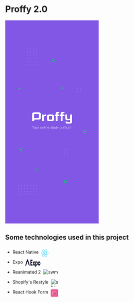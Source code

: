 # Proffy 2.0

<div style=" justify-content: center">
    <img src="assets/splash.png" width="300" alt="Proffy Splash">
</div>

## Some technologies used in this project
<ul>
    <li>
        <div style="display: flex; padding-top: 8px"; padding-bottom: 8px"; >
            React Native
            <img src="assets/readme/react-native-logo.svg" alt="react native" width="24" height="24" style="margin-left: 8px;">
        </div>
    </li>
    <li>
        <div style="display: flex; padding-top: 8px"; padding-bottom: 8px"; >
            Expo 
            <img src="assets/readme/expo-logo.svg" alt="expo" width="48" height="24" style="margin-left: 8px;">
        </div>
    </li> 
    <li>
        <div style="display: flex; padding-top: 8px"; padding-bottom: 8px"; >
        Reanimated 2 
            <img src="https://camo.githubusercontent.com/050c51b2f9940a24d58bcfb578e123b5f86ba4d22477e5e5a27b985203a7bbd3/68747470733a2f2f6c6f676f2e73776d616e73696f6e2e636f6d2f6c6f676f3f636f6c6f723d77686974652676617269616e743d6465736b746f702677696474683d313530267461673d72656163742d6e61746976652d7265616e696d617465642d676974687562" alt="swm" width="48" height="24" style="margin-left: 8px;">
        </div>
    </li> 
    <li>
        <div style="display: flex; padding-top: 8px"; padding-bottom: 8px"; >
            Shopify's Restyle 
            <img src="https://avatars1.githubusercontent.com/u/8085?v=3&amp;s=100" width="24" height="24" alt="shopify" style="margin-left: 8px;">
        </div>
    </li> 
    <li>
        <div style="display: flex; padding-top: 8px"; padding-bottom: 8px"; >
            React Hook Form 
            <img src="assets/readme/react-hook-form-logo.svg" alt="react hook form" width="24" height="24" style="margin-left: 8px;">
        </div>
    </li> 
<ul>